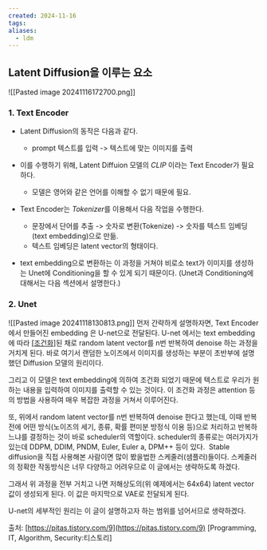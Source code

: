```yaml
---
created: 2024-11-16
tags: 
aliases:
  - ldm
---
```

## Latent Diffusion을 이루는 요소
![[Pasted image 20241116172700.png]]

### 1. Text Encoder
- Latent Diffusion의 동작은 다음과 같다.
	- prompt 텍스트를 입력 -> 텍스트에 맞는 이미지를 출력
- 이를 수행하기 위해, Latent Diffuion 모델의 *CLIP* 이라는 Text Encoder가 필요하다. 
	- 모델은 영어와 같은 언어를 이해할 수 없기 때문에 필요. 

- Text Encoder는 *Tokenizer*를 이용해서 다음 작업을 수행한다.
	- 문장에서 단어를 추출 -> 숫자로 변환(Tokenize) -> 숫자를 텍스트 임베딩(text embedding)으로 만듦.
	- 텍스트 임베딩은 latent vector의 형태이다.

- text embedding으로 변환하는 이 과정을 거쳐야 비로소 text가 이미지를 생성하는 Unet에 Conditioning을 할 수 있게 되기 때문이다. (Unet과 Conditioning에 대해서는 다음 섹션에서 설명한다.)

### 2. Unet
![[Pasted image 20241118130813.png]]
먼저 간략하게 설명하자면, Text Encoder에서 만들어진 embedding 은 U-net으로 전달된다. U-net 에서는 text embedding에 따라 [[조건화]](Conditioning)된 채로 random latent vector를 n번 반복하여 denoise 하는 과정을 거치게 된다. 바로 여기서 랜덤한 노이즈에서 이미지를 생성하는 부분이 초반부에 설명했던 Diffusion 모델의 원리이다. 

그리고 이 모델은 text embedding에 의하여 조건화 되었기 때문에 텍스트로 우리가 원하는 내용을 입력하여 이미지를 출력할 수 있는 것이다. 이 조건화 과정은 attention 등의 방법을 사용하여 매우 복잡한 과정을 거쳐서 이루어진다.

또, 위에서 random latent vector를 n번 반복하여 denoise 한다고 했는데, 이때 반복전에 어떤 방식(노이즈의 세기, 종류, 확률 편미분 방정식 이용 등)으로 처리하고 반복하느냐를 결정하는 것이 바로 scheduler의 역할이다. scheduler의 종류로는 여러가지가 있는데 DDPM, DDIM, PNDM, Euler, Euler a, DPM++ 등이 있다.  Stable diffusion을 직접 사용해본 사람이면 많이 봤을법한 스케줄러(샘플러)들이다. 스케줄러의 정확한 작동방식은 너무 다양하고 어려우므로 이 글에서는 생략하도록 하겠다.

그래서 위 과정을 전부 거치고 나면 저해상도의(위 예제에서는 64x64) latent vector 값이 생성되게 된다. 이 값은 마지막으로 VAE로 전달되게 된다.

U-net의 세부적인 원리는 이 글이 설명하고자 하는 범위를 넘어서므로 생략하겠다.

출처: [https://pitas.tistory.com/9](https://pitas.tistory.com/9) [Programming, IT, Algorithm, Security:티스토리]

